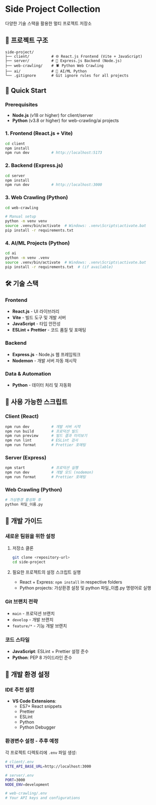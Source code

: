 # Side Project Collection

다양한 기술 스택을 활용한 멀티 프로젝트 저장소

## 📁 프로젝트 구조

```
side-project/
├── client/          # 🌐 React.js Frontend (Vite + JavaScript)
├── server/          # 🚀 Express.js Backend (Node.js)
├── web-crawling/    # 🕷️ Python Web Crawling
├── ai/              # 🤖 AI/ML Python
└── .gitignore       # Git ignore rules for all projects
```

## 🚀 Quick Start

### Prerequisites

- **Node.js** (v18 or higher) for client/server
- **Python** (v3.8 or higher) for web-crawling/ai projects

### 1. Frontend (React.js + Vite)

```bash
cd client
npm install
npm run dev          # http://localhost:5173
```

### 2. Backend (Express.js)

```bash
cd server
npm install
npm run dev          # http://localhost:3000
```

### 3. Web Crawling (Python)

```bash
cd web-crawling

# Manual setup
python -m venv venv
source .venv/bin/activate  # Windows: .venv\Scripts\activate.bat
pip install -r requirements.txt
```

### 4. AI/ML Projects (Python)

```bash
cd ai
python -m venv .venv
source .venv/bin/activate  # Windows: .venv\Scripts\activate.bat
pip install -r requirements.txt  # (if available)
```

## 🛠️ 기술 스택

### Frontend

- **React.js** - UI 라이브러리
- **Vite** - 빌드 도구 및 개발 서버
- **JavaScript** - 타입 안전성
- **ESLint + Prettier** - 코드 품질 및 포매팅

### Backend

- **Express.js** - Node.js 웹 프레임워크
- **Nodemon** - 개발 서버 자동 재시작

### Data & Automation

- **Python** - 데이터 처리 및 자동화

## 📜 사용 가능한 스크립트

### Client (React)

```bash
npm run dev          # 개발 서버 시작
npm run build        # 프로덕션 빌드
npm run preview      # 빌드 결과 미리보기
npm run lint         # ESLint 검사
npm run format       # Prettier 포매팅
```

### Server (Express)

```bash
npm start            # 프로덕션 실행
npm run dev          # 개발 모드 (nodemon)
npm run format       # Prettier 포매팅
```

### Web Crawling (Python)

```bash
# 가상환경 활성화 후
python 파일_이름.py
```

## 🤝 개발 가이드

### 새로운 팀원을 위한 설정

1. 저장소 클론

   ```bash
   git clone <repository-url>
   cd side-project
   ```

2. 필요한 프로젝트의 설정 스크립트 실행
   - React + Express: `npm install` in respective folders
   - Python projects: 가상환경 설정 및 python 파일\_이름.py 명령어로 실행

### Git 브랜치 전략

- `main` - 프로덕션 브랜치
- `develop` - 개발 브랜치
- `feature/*` - 기능 개발 브랜치

### 코드 스타일

- **JavaScript**: ESLint + Prettier 설정 준수
- **Python**: PEP 8 가이드라인 준수

## 🔧 개발 환경 설정

### IDE 추천 설정

- **VS Code Extensions**:
  - ES7+ React snippets
  - Prettier
  - ESLint
  - Python
  - Python Debugger

### 환경변수 설정 - 추후 예정

각 프로젝트 디렉토리에 `.env` 파일 생성:

```bash
# client/.env
VITE_API_BASE_URL=http://localhost:3000

# server/.env
PORT=3000
NODE_ENV=development

# web-crawling/.env
# Your API keys and configurations
```
